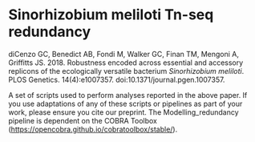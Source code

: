 # Sinorhizobium meliloti Tn-seq redundancy

diCenzo GC, Benedict AB, Fondi M, Walker GC, Finan TM, Mengoni A, Griffitts JS. 2018. Robustness encoded across essential and accessory replicons of the ecologically versatile bacterium *Sinorhizobium meliloti*. PLOS Genetics. 14(4):e1007357. doi:10.1371/journal.pgen.1007357.

A set of scripts used to perform  analyses reported in the above paper. If you use adaptations of any of these scripts or pipelines as part of your work, please ensure you cite our preprint. The Modelling_redundancy pipeline is dependent on the COBRA Toolbox (https://opencobra.github.io/cobratoolbox/stable/).
